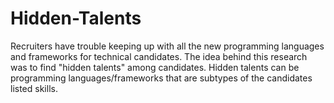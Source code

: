 # Hidden-Talents
Recruiters have trouble keeping up with all the new programming languages and frameworks for technical candidates. The idea behind this research was to find "hidden talents" among candidates. Hidden talents can be programming languages/frameworks that are subtypes of the candidates listed skills. 
